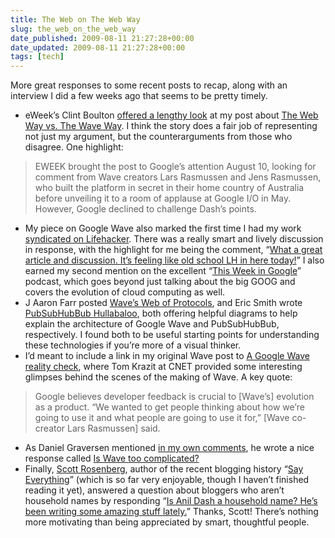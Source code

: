 ```yaml
---
title: The Web on The Web Way
slug: the_web_on_the_web_way
date_published: 2009-08-11 21:27:28+00:00
date_updated: 2009-08-11 21:27:28+00:00
tags: [tech]
---
```

More great responses to some recent posts to recap, along with an interview I did a few weeks ago that seems to be pretty timely.

- eWeek’s Clint Boulton [offered a lengthy look](http://www.eweek.com/index2.php?option=content&amp;task=view&amp;id=55422&amp;pop=1&amp;hide_ads=1&amp;page=0&amp;hide_js=1) at my post about [The Web Way vs. The Wave Way](/2009/08/what-works-the-web-way-vs-the-wave-way.html). I think the story does a fair job of representing not just my argument, but the counterarguments from those who disagree. One highlight:

> EWEEK brought the post to Google’s attention August 10, looking for comment from Wave creators Lars Rasmussen and Jens Rasmussen, who built the platform in secret in their home country of Australia before unveiling it to a room of applause at Google I/O in May. However, Google declined to challenge Dash’s points.

- My piece on Google Wave also marked the first time I had my work [syndicated on Lifehacker](http://lifehacker.com/5332540/what-works-the-web-way-vs-the-wave-way). There was a really smart and lively discussion in response, with the highlight for me being the comment, “[What a great article and discussion. It’s feeling like old school LH in here today!](http://lifehacker.com/5332540/what-works-the-web-way-vs-the-wave-way#c14658828)” I also earned my second mention on the excellent “[This Week in Google](http://twit.tv/twig2)” podcast, which goes beyond just talking about the big GOOG and covers the evolution of cloud computing as well.
- J Aaron Farr posted [Wave’s Web of Protocols](http://cubiclemuses.com/cm/articles/2009/08/09/waves-web-of-protocols/), and Eric Smith wrote [PubSubHubBub Hullabaloo](http://thelimberlambda.com/2009/08/10/pubsubhubbub-hullabaloo/), both offering helpful diagrams to help explain the architecture of Google Wave and PubSubHubBub, respectively. I found both to be useful starting points for understanding these technologies if you’re more of a visual thinker.
- I’d meant to include a link in my original Wave post to [A Google Wave reality check](http://news.cnet.com/8301-17939_109-10300445-2.html), where Tom Krazit at CNET provided some interesting glimpses behind the scenes of the making of Wave. A key quote:

> Google believes developer feedback is crucial to [Wave’s] evolution as a product. “We wanted to get people thinking about how we’re going to use it and what people are going to use it for,” [Wave co-creator Lars Rasmussen] said.

- As Daniel Graversen mentioned [in my own comments](/2009/08/what-works-the-web-way-vs-the-wave-way.html#comment-661362), he wrote a nice response called [Is Wave too complicated?](http://www.masteringwave.com/2009/08/is-wave-to-complicated/)
- Finally, [Scott Rosenberg](http://www.sayeverything.com/), author of the recent blogging history “[Say Everything](http://www.amazon.com/gp/product/0307451364?ie=UTF8&amp;tag=2020-20&amp;linkCode=as2&amp;camp=1789&amp;creative=390957&amp;creativeASIN=0307451364)” (which is so far very enjoyable, though I haven’t finished reading it yet), answered a question about bloggers who aren’t household names by responding “[Is Anil Dash a household name? He’s been writing some amazing stuff lately.](http://www.socialmedia.biz/2009/08/06/7-questions-for-the-author-of-say-everything/)” Thanks, Scott! There’s nothing more motivating than being appreciated by smart, thoughtful people.
